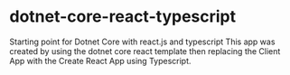 # dotnet-core-react-typescript
Starting point for Dotnet Core with react.js and typescript
This app was created by using the dotnet core react template then replacing the Client App with the Create React App using Typescript.
